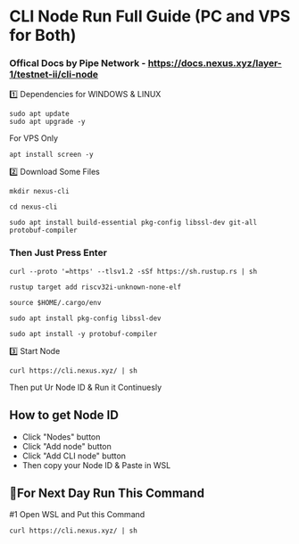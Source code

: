 # CLI Node Run Full Guide (PC and VPS for Both)

### Offical Docs by Pipe Network - https://docs.nexus.xyz/layer-1/testnet-ii/cli-node

1️⃣ Dependencies for WINDOWS & LINUX
```
sudo apt update
sudo apt upgrade -y
```

For VPS Only
```
apt install screen -y
```

2️⃣ Download Some Files

```
mkdir nexus-cli
```
```
cd nexus-cli
```
```
sudo apt install build-essential pkg-config libssl-dev git-all protobuf-compiler
```
### Then Just Press Enter
```
curl --proto '=https' --tlsv1.2 -sSf https://sh.rustup.rs | sh
```
```
rustup target add riscv32i-unknown-none-elf
```
```
source $HOME/.cargo/env
```
```
sudo apt install pkg-config libssl-dev
```
```
sudo apt install -y protobuf-compiler
```

3️⃣ Start Node
```
curl https://cli.nexus.xyz/ | sh
```

Then put Ur Node ID & Run it Continuesly

## How to get Node ID

- Click "Nodes" button
- Click "Add node" button
- Click "Add CLI node" button
- Then copy your Node ID & Paste in WSL


## 🔶For Next Day Run This Command

#1 Open WSL and Put this Command 
```
curl https://cli.nexus.xyz/ | sh
```
